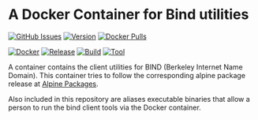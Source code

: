 # A Docker Container for Bind utilities

[![GitHub Issues](https://img.shields.io/github/issues-raw/dcjulian29/docker-bind.svg)](https://github.com/dcjulian29/docker-bind/issues) [![Version](https://img.shields.io/docker/v/dcjulian29/bind?sort=semver)](https://hub.docker.com/repository/docker/dcjulian29/bind) [![Docker Pulls](https://img.shields.io/docker/pulls/dcjulian29/bind.svg)](https://hub.docker.com/r/dcjulian29/bind/)

[![Docker](https://github.com/dcjulian29/docker-bind/actions/workflows/docker.yml/badge.svg)](https://github.com/dcjulian29/docker-bind/actions/workflows/docker.yml) [![Release](https://github.com/dcjulian29/docker-bind/actions/workflows/release.yml/badge.svg)](https://github.com/dcjulian29/docker-bind/actions/workflows/release.yml) [![Build](https://github.com/dcjulian29/docker-bind/actions/workflows/build.yml/badge.svg)](https://github.com/dcjulian29/docker-bind/actions/workflows/build.yml) [![Tool](https://github.com/dcjulian29/docker-bind/actions/workflows/tool.yml/badge.svg)](https://github.com/dcjulian29/docker-bind/actions/workflows/tool.yml)

A container contains the client utilities for BIND (Berkeley Internet Name Domain). This container tries to follow the corresponding alpine package release at [Alpine Packages](https://pkgs.alpinelinux.org/packages?name=bind*&branch=v3.17&repo=&arch=&maintainer=).

Also included in this repository are aliases executable binaries that allow a person to run the bind client tools via the Docker container.
